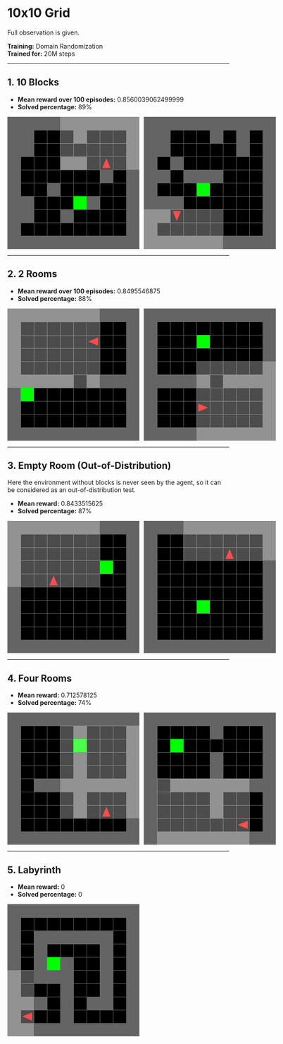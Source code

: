 # 10x10 Grid

Full observation is given.  

**Training:** Domain Randomization  
**Trained for:** 20M steps  

---

## 1. 10 Blocks
- **Mean reward over 100 episodes:** 0.8560039062499999  
- **Solved percentage:** 89%  

<div style="display: flex; gap: 10px;">
  <img src="Notes/10_blocks.gif" width="300">
  <img src="Notes/10_blocks_1.gif" width="300">
</div>

---

## 2. 2 Rooms
- **Mean reward over 100 episodes:** 0.8495546875  
- **Solved percentage:** 88%  

<div style="display: flex; gap: 10px;">
  <img src="Notes/2_rooms.gif" width="300">
  <img src="Notes/2_rooms_2.gif" width="300">
</div>

---

## 3. Empty Room (Out-of-Distribution)
Here the environment without blocks is never seen by the agent, so it can be considered as an out-of-distribution test.  

- **Mean reward:** 0.8433515625  
- **Solved percentage:** 87%  

<div style="display: flex; gap: 10px;">
  <img src="Notes/empty_2.gif" width="300">
  <img src="Notes/empty.gif" width="300">
</div>

---

## 4. Four Rooms
- **Mean reward:** 0.712578125  
- **Solved percentage:** 74%  

<div style="display: flex; gap: 10px;">
  <img src="Notes/four_rooms.gif" width="300">
  <img src="Notes/four_rooms_1.gif" width="300">
</div>

---

## 5. Labyrinth
- **Mean reward:** 0  
- **Solved percentage:** 0  

<img src="Notes/mingle_mingle.gif" width="300">

